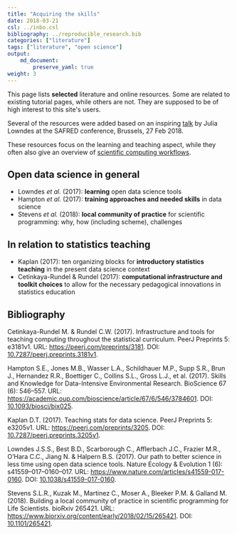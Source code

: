 ```yaml
---
title: "Acquiring the skills"
date: 2018-03-21
csl: ../inbo.csl
bibliography: ../reproducible_research.bib
categories: ["literature"]
tags: ["literature", "open science"]
output: 
    md_document:
        preserve_yaml: true
weight: 3
---
```


This page lists **selected** literature and online resources. Some are
related to existing tutorial pages, while others are not. They are
supposed to be of high interest to this site's users.

Several of the resources were added based on an inspiring
[talk](https://docs.google.com/presentation/d/10KkXEv4r3wWtdKvB6RFOPe809eMNldODaRqQxn-jeME/edit?usp=sharing)
by Julia Lowndes at the SAFRED conference, Brussels, 27 Feb 2018.

These resources focus on the learning and teaching aspect, while they
often also give an overview of [scientific computing
workflows](../computing).

Open data science in general
----------------------------

-   Lowndes *et al.* (2017): **learning** open data science tools
-   Hampton *et al.* (2017): **training approaches and needed skills**
    in data science
-   Stevens *et al.* (2018): **local community of practice** for
    scientific programming: why, how (including scheme), challenges

In relation to statistics teaching
----------------------------------

-   Kaplan (2017): ten organizing blocks for **introductory statistics
    teaching** in the present data science context
-   Cetinkaya-Rundel & Rundel (2017): **computational infrastructure and
    toolkit choices** to allow for the necessary pedagogical innovations
    in statistics education

Bibliography
------------

Cetinkaya-Rundel M. & Rundel C.W. (2017). Infrastructure and tools for
teaching computing throughout the statistical curriculum. PeerJ
Preprints 5: e3181v1. URL: <https://peerj.com/preprints/3181>. DOI:
[10.7287/peerj.preprints.3181v1](https://doi.org/10.7287/peerj.preprints.3181v1).

Hampton S.E., Jones M.B., Wasser L.A., Schildhauer M.P., Supp S.R., Brun
J., Hernandez R.R., Boettiger C., Collins S.L., Gross L.J., et al.
(2017). Skills and Knowledge for Data-Intensive Environmental Research.
BioScience 67 (6): 546–557. URL:
<https://academic.oup.com/bioscience/article/67/6/546/3784601>. DOI:
[10.1093/biosci/bix025](https://doi.org/10.1093/biosci/bix025).

Kaplan D.T. (2017). Teaching stats for data science. PeerJ Preprints 5:
e3205v1. URL: <https://peerj.com/preprints/3205>. DOI:
[10.7287/peerj.preprints.3205v1](https://doi.org/10.7287/peerj.preprints.3205v1).

Lowndes J.S.S., Best B.D., Scarborough C., Afflerbach J.C., Frazier
M.R., O’Hara C.C., Jiang N. & Halpern B.S. (2017). Our path to better
science in less time using open data science tools. Nature Ecology &
Evolution 1 (6): s41559–017–0160–017. URL:
<https://www.nature.com/articles/s41559-017-0160>. DOI:
[10.1038/s41559-017-0160](https://doi.org/10.1038/s41559-017-0160).

Stevens S.L.R., Kuzak M., Martinez C., Moser A., Bleeker P.M. & Galland
M. (2018). Building a local community of practice in scientific
programming for Life Scientists. bioRxiv 265421. URL:
<https://www.biorxiv.org/content/early/2018/02/15/265421>. DOI:
[10.1101/265421](https://doi.org/10.1101/265421).
